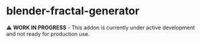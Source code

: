 # blender-fractal-generator
⚠️ **WORK IN PROGRESS** - This addon is currently under active development and not ready for production use.
